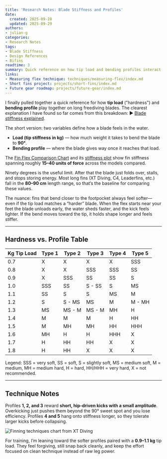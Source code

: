 ```yaml
---
title: 'Research Notes: Blade Stiffness and Profiles'
date:
  created: 2025-09-28
  updated: 2025-09-29
authors:
- julian-g
categories:
- Research Notes
tags:
- Blade Stiffness
- Design References
- Bifins
readtime: 3
summary: Quick reference on how tip load and bending profiles interact for bifin blades.
links:
- Measuring flex technique: techniques/measuring-flex/index.md
- Short fins project: projects/short-fins/index.md
- Future gear roadmap: projects/future-gear/index.md
---
```


I finally pulled together a quick reference for how **tip load** ("hardness") and **bending profile** play together on long freediving blades. The clearest explanation I have found so far comes from this breakdown: ▶️ [Blade stiffness explained](https://www.youtube.com/watch?v=P52S1Bxy0Mc).

<!-- more -->

The short version: two variables define how a blade feels in the water.

- **Load (tip stiffness in kg)** — how much weight it takes to bend the blade to **90°**.
- **Bending profile** — where the blade gives way once it reaches that load.

The [Fin Flex Comparison Chart](https://fishingbigisland.wordpress.com/2017/12/03/fin-flex-comparison-chart/) and its [stiffness plot](https://fishingbigisland.wordpress.com/wp-content/uploads/2017/12/finstiffness2.png) show fin stiffness spanning roughly **15–40 units of force** across the models compared.

Ninety degrees is the useful limit. After that the blade just folds over, stalls, and stops storing energy. Most long fins (XT Diving, C4, Leaderfins, etc.) fall in the **80–90 cm** length range, so that’s the baseline for comparing these values.

The nuance: fins that bend closer to the footpocket always feel softer—even if the tip load matches a “harder” blade. When the flex starts near your feet the blade unloads early, the water sheds faster, and the kick feels lighter. If the bend moves toward the tip, it holds shape longer and feels stiffer.

---

## Hardness vs. Profile Table

| Kg Tip Load | Type 1 | Type 2 | Type 3 | Type 4 | Type 5 |
|-------------|--------|--------|--------|--------|--------|
| 0.7 | X | X | X | X | SSS |
| 0.8 | X | X | SSS | SSS | SS |
| 0.9 | X | SSS | SS | SS | S |
| 1.0 | SSS | SS | S - SS | S | MS |
| 1.1 | SS | S | S | MS | M |
| 1.2 | S | S - MS | MS | M | M - MH |
| 1.3 | MS | MS - M | MS - M | MH | H |
| 1.4 | M | M | M | H | HH |
| 1.5 | M | MH | MH | HH | HHH |
| 1.6 | MH | H | H | HHH | X |
| 1.7 | H | HH | HH | X | X |
| 1.8 | H | HH | X | X | X |

Legend: SSS = very soft, SS = soft, S = slightly soft, MS = medium soft, M = medium, MH = medium hard, H = hard, HH/HHH = very hard, X = not recommended.

---

## Technique Notes

Profiles **1, 2, and 3** reward **short, hip-driven kicks with a small amplitude**. Overkicking just pushes them beyond the 90° sweet spot and you lose efficiency. Profiles **4 and 5** hang onto stiffness longer, so they tolerate larger kicks before collapsing.

![Finning techniques chart from XT Diving](https://xtdiving.com/wp-content/uploads/2023/08/Choosing-Finning-Techniques_1.jpg)

For training, I’m leaning toward the softer profiles paired with a **0.9–1.1 kg** tip load. They feel forgiving, still snap back cleanly, and keep the effort focused on clean technique instead of raw leg power.
